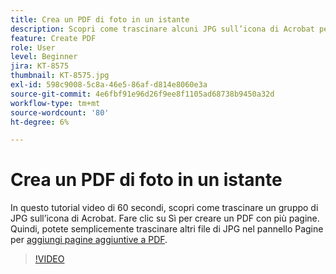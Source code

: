 ```yaml
---
title: Crea un PDF di foto in un istante
description: Scopri come trascinare alcuni JPG sull’icona di Acrobat per creare un PDF
feature: Create PDF
role: User
level: Beginner
jira: KT-8575
thumbnail: KT-8575.jpg
exl-id: 598c9008-5c8a-46e5-86af-d814e8060e3a
source-git-commit: 4e6fbf91e96d26f9ee8f1105ad68738b9450a32d
workflow-type: tm+mt
source-wordcount: '80'
ht-degree: 6%

---
```


# Crea un PDF di foto in un istante

In questo tutorial video di 60 secondi, scopri come trascinare un gruppo di JPG sull’icona di Acrobat. Fare clic su Sì per creare un PDF con più pagine. Quindi, potete semplicemente trascinare altri file di JPG nel pannello Pagine per [aggiungi pagine aggiuntive a PDF](https://www.adobe.com/it/acrobat/online/add-pages-to-pdf.html).

>[!VIDEO](https://video.tv.adobe.com/v/336365?quality=12&learn=on&hidetitle=true)

